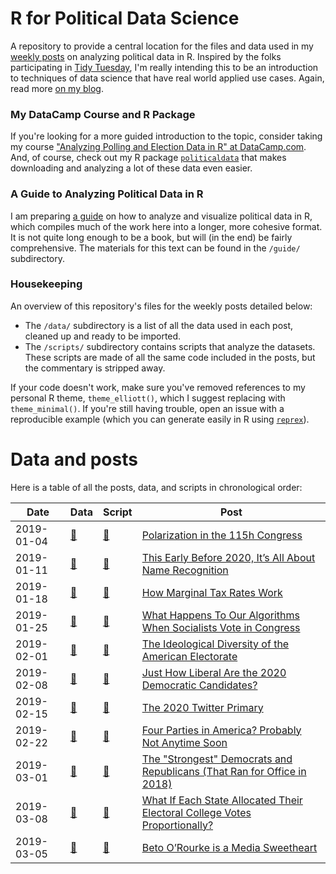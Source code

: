 # R for Political Data Science


A repository to provide a central location for the files and data used in my [weekly posts](https://www.thecrosstab.com/project/r-for-political-data-science-weekly/) on analyzing political data in R. Inspired by the folks participating in [Tidy Tuesday](https://github.com/rfordatascience/tidytuesday), I'm really intending this to be an introduction to techniques of data science that have real world applied use cases. Again, read more [on my blog](https://www.thecrosstab.com/project/r-for-political-data-science-weekly/). 

### My DataCamp Course and R Package

If you're looking for a more guided introduction to the topic, consider taking my course ["Analyzing Polling and Election Data in R" at DataCamp.com](https://www.datacamp.com/courses/analyzing-election-and-polling-data-in-r). And, of course, check out my R package [`politicaldata`](https://github.com/elliottmorris/politicaldata) that makes downloading and analyzing a lot of these data even easier.


### A Guide to Analyzing Political Data in R

I am preparing [a guide](https://www.thecrosstab.com/project/r-politics-guide/) on how to analyze and visualize political data in R, which compiles much of the work here into a longer, more cohesive format. It is not quite long enough to be a book, but will (in the end) be fairly comprehensive. The materials for this text can be found in the `/guide/` subdirectory.


### Housekeeping

An overview of this repository's files for the weekly posts detailed below:


- The `/data/` subdirectory is a list of all the data used in each post, cleaned up and ready to be imported.
- The `/scripts/` subdirectory contains scripts that analyze the datasets. These scripts are made of all the same code included in the posts, but the commentary is stripped away.

If your code doesn't work, make sure you've removed references to my personal R theme, `theme_elliott()`, which I suggest replacing with `theme_minimal()`. If you're still having trouble, open an issue with a reproducible example (which you can generate easily in R using [`reprex`](https://github.com/tidyverse/reprex)).


# Data and posts 

Here is a table of all the posts, data, and scripts in chronological order:

| Date |  Data | Script | Post 
| - | - | - | -
| 2019-01-04 | [🔗](https://voteview.com/static/data/out/members/Hall_members.csv) | [🔗](https://github.com/elliottmorris/Rpolidata/blob/master/scripts/2019_01_04_polarization_in_congress.R) | [Polarization in the 115h Congress](https://www.thecrosstab.com/2019/01/04/how-much-has-congress-polarized/) 
| 2019-01-11 | [🔗](https://github.com/elliottmorris/Rpolidata/blob/master/data/2019_01_11_cnn_poll.csv) | [🔗](https://github.com/elliottmorris/Rpolidata/blob/master/scripts/2019_01_11_cnn_poll.R) | [This Early Before 2020, It’s All About Name Recognition](https://www.thecrosstab.com/2019/01/11/2020-cnn-poll-favs/)
| 2019-01-18 | [🔗](https://github.com/elliottmorris/Rpolidata/blob/master/scripts/2019_01_18_how_marginal_tax_rates_work.R) | [🔗](https://github.com/elliottmorris/Rpolidata/blob/master/scripts/2019_01_18_how_marginal_tax_rates_work.R) | [How Marginal Tax Rates Work](https://www.thecrosstab.com/2019/01/18/how-tax-rates-work-1970s/)
| 2019-01-25 | [🔗](https://voteview.com/static/data/out/members/Hall_members.csv) | [🔗](https://github.com/elliottmorris/R-for-political-data/blob/master/scripts/2019_01_25_counterintuitive_no_votes.R) | [What Happens To Our Algorithms When Socialists Vote in Congress](https://www.thecrosstab.com/2019/01/25/counterintuitive-no-votes/)
| 2019-02-01 | [🔗](https://www.voterstudygroup.org/data) | [🔗](https://github.com/elliottmorris/R-for-political-data/blob/master/scripts/2019_02_01_distribution_of_voters.R) | [The Ideological Diversity of the American Electorate](https://www.thecrosstab.com/2019/02/01/distribution-of-voters/)
| 2019-02-08 | [🔗](https://github.com/elliottmorris/Rpolidata/blob/master/data/2019_02_08_how_liberal_2020_dems.csv) | [🔗](https://github.com/elliottmorris/R-for-political-data/blob/master/scripts/2019_02_08_how_liberal_2020_dems.R) | [Just How Liberal Are the 2020 Democratic Candidates?](https://www.thecrosstab.com/2019/02/08/how-liberal-2020-dems/)
| 2019-02-15 | [🔗](https://github.com/elliottmorris/Rpolidata/blob/master/data/2019_02_15_2020_twitter_primary.Rdata) | [🔗](https://github.com/elliottmorris/R-for-political-data/blob/master/scripts/2019_02_15_2020_twitter_primary.R) | [The 2020 Twitter Primary](https://www.thecrosstab.com/2019/02/15/2020-twitter-primary/)
| 2019-02-22  | [🔗](https://www.voterstudygroup.org/data) | [🔗](https://github.com/elliottmorris/R-for-political-data/blob/master/scripts/2019_02_22_four_parties.R) | [Four Parties in America? Probably Not Anytime Soon](https://www.thecrosstab.com/2019/02/22/four-parties/)
| 2019-03-01 |[🔗](https://github.com/elliottmorris/R-for-political-data/blob/master/data/2019_03_01_2018_vs_partisanship.csv) | [🔗](https://github.com/elliottmorris/R-for-political-data/blob/master/scripts/2019_03_01_2018_vs_partisanship.R) | [The "Strongest" Democrats and Republicans (That Ran for Office in 2018)](https://www.thecrosstab.com/2019/03/01/2018-vs-partisanship/)
| 2019-03-08 |[🔗](https://github.com/elliottmorris/R-for-political-data/blob/master/scripts/2019_03_08_electoral_college_proportional.R) | [🔗](https://github.com/elliottmorris/R-for-political-data/blob/master/scripts/2019_03_08_electoral_college_proportional.R) | [What If Each State Allocated Their Electoral College Votes Proportionally?](https://www.thecrosstab.com/2019/03/08/electoral-college-proportional/)
| 2019-03-05 |[🔗](https://github.com/elliottmorris/R-for-political-data/blob/master/scripts/2019_03_05_media_beto.R) | [🔗](https://github.com/elliottmorris/R-for-political-data/blob/master/scripts/2019_03_05_media_beto.R) | [Beto O’Rourke is a Media Sweetheart](https://www.thecrosstab.com/2019/03/15/media-beto/)




